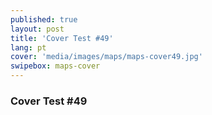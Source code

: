 ```yaml
---
published: true
layout: post
title: 'Cover Test #49'
lang: pt
cover: 'media/images/maps/maps-cover49.jpg'
swipebox: maps-cover
---
```

### Cover Test #49

